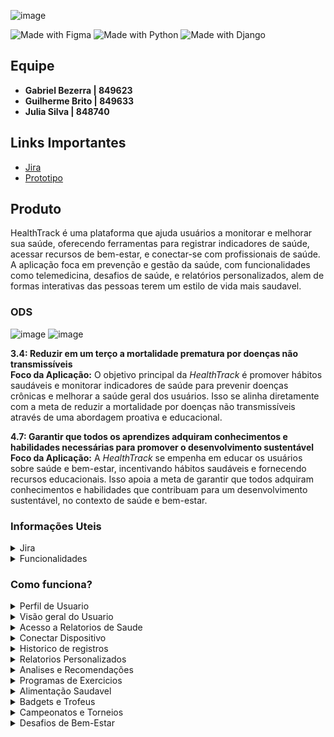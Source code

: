 ![image](https://github.com/user-attachments/assets/f9053d27-ecd2-4dd3-9f79-1669bc25b41b)

![Made with Figma](https://img.shields.io/badge/Made%20with-Figma-red?style=for-the-badge&logo=figma)
![Made with Python](https://img.shields.io/badge/Made%20with-Python-blue?style=for-the-badge&logo=python)
![Made with Django](https://img.shields.io/badge/Made%20with-Django-green?style=for-the-badge&logo=django)

## Equipe
- **Gabriel Bezerra | 849623**
- **Guilherme Brito | 849633**
- **Julia Silva | 848740**

## Links Importantes
- [Jira](https://h3althtrack.atlassian.net/jira/software/projects/SCRUM/boards/1/backlog?atlOrigin=eyJpIjoiYTZjZDVmNjhhNWMzNDdjM2ExZjExNTk4NjZlYTQyMWQiLCJwIjoiaiJ9)
- [Prototipo](https://www.figma.com/proto/zbbe0pTWffGuHTzmPkv2yQ/HealthTrack?node-id=7-38&t=xrtzEAWwo6qF25I4-1&scaling=scale-down&content-scaling=fixed&page-id=0%3A1&starting-point-node-id=7%3A38)
## Produto

HealthTrack é uma plataforma que ajuda usuários a monitorar e melhorar sua saúde, oferecendo ferramentas para registrar indicadores de saúde, acessar recursos de bem-estar, e conectar-se com profissionais de saúde. A aplicação foca em prevenção e gestão da saúde, com funcionalidades como telemedicina, desafios de saúde, e relatórios personalizados, alem de formas interativas das pessoas terem um estilo de vida mais saudavel.</br>

### ODS
![image](https://github.com/user-attachments/assets/8ff68976-dfae-46b2-88c2-5abd232013ad)
![image](https://github.com/user-attachments/assets/6595b3ee-99fe-42c4-866d-8733ea73406c)

**3.4: Reduzir em um terço a mortalidade prematura por doenças não transmissíveis**</br>
**Foco da Aplicação:** O objetivo principal da *HealthTrack* é promover hábitos saudáveis e monitorar indicadores de saúde para prevenir doenças crônicas e melhorar a saúde geral dos usuários. Isso se alinha diretamente com a meta de reduzir a mortalidade por doenças não transmissíveis através de uma abordagem proativa e educacional.

**4.7: Garantir que todos os aprendizes adquiram conhecimentos e habilidades necessárias para promover o desenvolvimento sustentável**</br>
**Foco da Aplicação:** A *HealthTrack* se empenha em educar os usuários sobre saúde e bem-estar, incentivando hábitos saudáveis e fornecendo recursos educacionais. Isso apoia a meta de garantir que todos adquiram conhecimentos e habilidades que contribuam para um desenvolvimento sustentável, no contexto de saúde e bem-estar.

### Informações Uteis
<details>
  <summary>Jira</summary>
  
  **Backlog - Print**
  ![image](https://github.com/user-attachments/assets/aa149f5e-8439-47b7-9b61-561a179d440f)
  *Historias*
  ![image](https://github.com/user-attachments/assets/9d022245-cbdd-4252-b325-e3bf6cfbb13c)
  *Epicos*

</details>

<details>
<summary>Funcionalidades</summary>

- Integração com dispositivos wearable (como smartwatches) para coleta automática de dados de saúde.
- Permite que os usuários registrem manualmente indicadores como pressão arterial, níveis de glicose, peso, e atividade física.
- Exibe o histórico dos indicadores em forma de gráficos, permitindo a análise de tendências ao longo do tempo
- Gera relatórios detalhados com base nos dados de saúde registrados, destacando tendências e áreas de atenção.
- Oferece sugestões personalizadas de bem-estar, como mudanças na dieta ou aumento de atividades físicas, com base nos dados registrados.
- Oferece planos de bem-estar personalizados, incluindo dietas, rotinas de exercícios, e práticas de mindfulness.
- Sistema de recompensas por completar desafios e metas de saúde, com badges ou pontos que podem ser trocados por benefícios.
- Permite compartilhar marcos de saúde e bem-estar em redes sociais como Instagram, Facebook, e Twitter.
- Controle total sobre quais dados são compartilhados com profissionais de saúde ou outros usuários.
</details>

### Como funciona?

<details>
<summary>Perfil de Usuario</summary>
O usuario pode ter acesso ao seu perfil, nele ficam exibidos suas badgets mais valiosas, quantidade de badgets e de trofeus totais, quantidade de pontos, e outras coisas
  
![ezgif com-animated-gif-maker (11)](https://github.com/user-attachments/assets/31949e8e-ee7a-42ef-b4ed-6ea776aab198)

</details>

<details>
<summary>Visão geral do Usuario</summary>
O usuario pode ver como está a sua situação em tempo real, como batimentos cardiacos, pressão arterial, km percorridos, passos dados, e outras informações uteis

![ezgif com-animated-gif-maker](https://github.com/user-attachments/assets/74bef170-8d00-4991-ab47-2530c49f8723)

</details>

<details>
<summary>Acesso a Relatorios de Saude</summary>
O usuario pode ver relatorios que são gerados todos os dias, que mostram a media dos batimentos cardiacos, media de pressão arterial, km percorridos no dia, passos dados, litros de agua bebidos, horas de sono, e entre outros, o usuario poderia controlar o intervalo que um relatorio é criado, sendo 1 dia o tempo minimo, e o tempo maximo sendo 1 mês.

![ezgif com-animated-gif-maker (1)](https://github.com/user-attachments/assets/533392d1-c8bc-4501-bb3f-d3bd08d1ef24)

</details>

<details>
<summary>Conectar Dispositivo</summary>
O usuario pode conectar algum dispositivo weable proximo, para poder pegar os dados com mais precisão.

![ezgif com-animated-gif-maker (2)](https://github.com/user-attachments/assets/1fbc3db0-7159-44d4-9ac9-fad49226f997)

</details>

<details>
<summary>Historico de registros</summary>
O usuario pode ver toda vez que os dados tiveram algum tipo de alteração que mude bastante os dados

![ezgif com-animated-gif-maker (3)](https://github.com/user-attachments/assets/cc760d4e-5e5d-4e17-8741-6a09d94d9e23)

</details>

<details>
<summary>Relatorios Personalizados</summary>
O usuario pode requisitar relatorios personalizados, que podem ser feitos a qualquer momento, esses relatorios guardam todas as informações que um relatorio normal guarda, a unica diferença é que esses podem ser feitos a qualquer momento, sempre que o usuario achar que está com algum problema, ele pode fazer um relatorio personalizado para poder ver como está a sua situação, e talvez ir atrás de algum especialista.

![ezgif com-animated-gif-maker (4)](https://github.com/user-attachments/assets/366fb960-e2e2-458d-bb91-bbba5df544c4)

</details>

<details>
<summary>Analises e Recomendações</summary>
O usuario pode ver uma analise de como está a sua saude, e algumas recomendações com relação a saude da pessoa, e da condição que ela se encontra no momento, essas analises e recomendações podem ser compartilhadas nas redes sociais, como whatsapp e entre outras.

![ezgif com-animated-gif-maker (5)](https://github.com/user-attachments/assets/a0ca0d24-e3cf-4985-b82a-6cf028839613)

</details>

<details>
<summary>Programas de Exercicios</summary>
O usuario pode ver uma serie de programas de exercicios, para trabalhar diferentes partes do corpo, esses programas trabalhariam com a ideia de fazer circuitos de exercicios, focando em areas especificas do corpo, eles iriam garantir pontos para as pessoas, quando completados.

![ezgif com-animated-gif-maker (6)](https://github.com/user-attachments/assets/45806fa0-75dc-4d5f-9f24-f25fd6564b19)

</details>

<details>
<summary>Alimentação Saudavel</summary>
O usuario pode ver algumas dicas de dietas saudaveis, alem de pequenos desafios envolvendo beber agua, para motivar o usuario a consumir alimentos saudaveis, e beber bastante agua.

![ezgif com-animated-gif-maker (7)](https://github.com/user-attachments/assets/b79f6fb8-dbc1-47cf-bed8-466a87605589)

</details>

<details>
<summary>Badgets e Trofeus</summary>
O usuario pode ter acesso a diversas badgets e trofeus, ao completar diferentes atividades, algumas requerem que você cumpra missões, outras que você participe de desafios, e outras que você participe e vença algum campeonato, isso serve para motivar as pessoas a ficarem nesse ciclo de fazer essas atividades, em troca de ganhar emblemas bonitinhos que elas podem colocar no seu perfil, ou se exibir online para outras pessoas.

![ezgif com-animated-gif-maker (8)](https://github.com/user-attachments/assets/28044bc7-c04e-41d9-b8d5-5cfcbbe7db29)

</details>

<details>
<summary>Campeonatos e Torneios</summary>
O usuario pode participar de campeonatos ou torneios que são criados pelos proprios membros da comunidade, pode ser desde corridas, levantamento de peso, ou qualquer outro tipo de competição nessa ideia.

![ezgif com-animated-gif-maker (9)](https://github.com/user-attachments/assets/cfd5e598-678b-41e6-8981-5dc0683e51e3)

</details>

<details>
<summary>Desafios de Bem-Estar</summary>
O usuario pode ter acesso a alguns desafios de bem-estar, que focam tanto no bem-estar fisico, como mental, o mesmo oferece desafios como meditar, dormir, correr, coisas mais focadas em tanto melhorar o bem-estar fisico como o mental.

![ezgif com-animated-gif-maker (10)](https://github.com/user-attachments/assets/bb5fe30c-417a-4a73-9f59-b2afaf3d8204)

</details>
